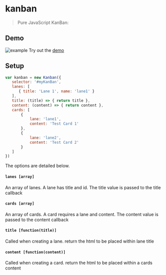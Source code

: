 # kanban
> Pure JavaScript KanBan:

## Demo
![example](https://github.com/sean-codes/kanban/blob/master/image.gif?raw=true)
Try out the [demo](https://sean-codes.github.io/kanban/example/basic.html)

## Setup
```js
var kanban = new Kanban({
   selector: '#myKanBan',
   lanes: [
      { title: 'Lane 1', name: 'lane1' }
   ],
   title: (title) => { return title },
   content: (content) => { return content },
   cards: [
       {
           lane: 'lane1',
           content: 'Test Card 1'
       },
       {
           lane: 'lane2',
           content: 'Test Card 2'
       }
   ]
})
```

The options are detailed below.

#### `lanes [array]`

An array of lanes. A lane has title and id. The title value is passed to the title callback

#### `cards [array]`

An array of cards. A card requires a lane and content. The content value is passed to the content callback

#### `title [function(title)]`

Called when creating a lane. return the html to be placed within lane title

#### `content [function(content)]`

Called when creating a card. return the html to be placed within a cards content
